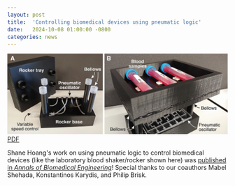 ```yaml
---
layout: post
title:  'Controlling biomedical devices using pneumatic logic'
date:   2024-10-08 01:00:00 -0800
categories: news
---
```


![](/assets/rocker.jpg) [PDF](/assets/rocker.pdf)

Shane Hoang's work on using pneumatic logic to control biomedical devices (like the laboratory blood shaker/rocker shown here) was [published in *Annals of Biomedical Engineering*](https://link.springer.com/article/10.1007/s10439-024-03628-4)!  Special thanks to our coauthors Mabel Shehada, Konstantinos Karydis, and Philip Brisk.